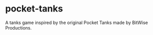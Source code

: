 pocket-tanks
============

A tanks game inspired by the original Pocket Tanks made by BitWise Productions.

